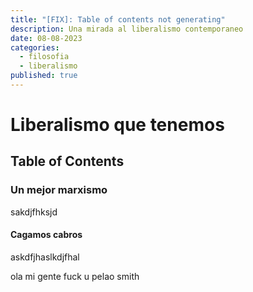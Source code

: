 ```yaml
---
title: "[FIX]: Table of contents not generating"
description: Una mirada al liberalismo contemporaneo
date: 08-08-2023
categories:
  - filosofia
  - liberalismo
published: true
---
```


# Liberalismo que tenemos

## Table of Contents

### Un mejor marxismo

sakdjfhksjd

#### Cagamos cabros

askdfjhaslkdjfhal

ola mi gente fuck u pelao smith

